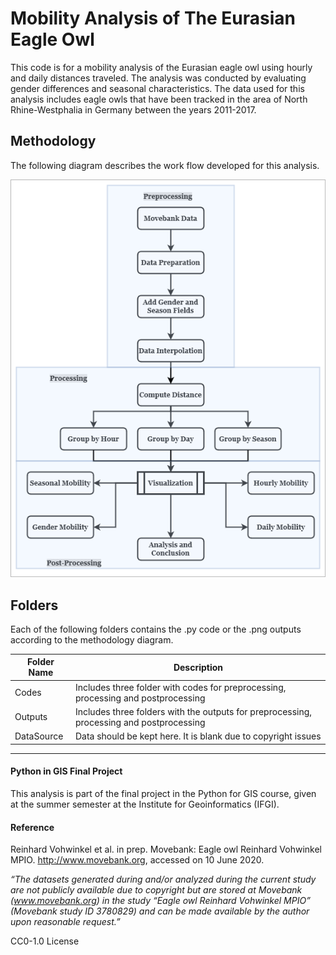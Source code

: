 # Mobility Analysis of The Eurasian Eagle Owl 

This code is for a mobility analysis of the Eurasian eagle owl using hourly and daily distances traveled. 
The analysis was conducted by evaluating gender differences and seasonal characteristics. 
The data used for this analysis includes eagle owls that have been tracked in the area of North Rhine-Westphalia in Germany between the years 2011-2017. 

## Methodology

The following diagram describes the work flow developed for this analysis.

![Methodology Diagram](https://github.com/Einavg7/PIG_FinalProject/blob/master/Method_PIG.png?raw=true)

## Folders

Each of the following folders contains the .py code or the .png outputs according to the methodology diagram. 

| Folder Name           | Description  | 
| -------------         |------------- | 
| Codes         |Includes three folder with codes for preprocessing, processing and postprocessing               |      |
| Outputs |Includes three folders with the outputs for preprocessing, processing and postprocessing               |       |
| DataSource            |Data should be kept here. It is blank due to copyright issues               |        |



---
#### Python in GIS Final Project
This analysis is part of the final project in the Python for GIS course, given at the summer semester at the Institute for Geoinformatics (IFGI).  

#### Reference
Reinhard Vohwinkel et al. in prep. Movebank: Eagle owl Reinhard Vohwinkel MPIO. http://www.movebank.org, accessed on 10 June 2020.

*“The datasets generated during and/or analyzed during the current study are not publicly available due to copyright but are stored at Movebank (www.movebank.org) in the study “Eagle owl Reinhard Vohwinkel MPIO” (Movebank study ID 3780829) and can be made available by the author upon reasonable request.”*

CC0-1.0 License 
